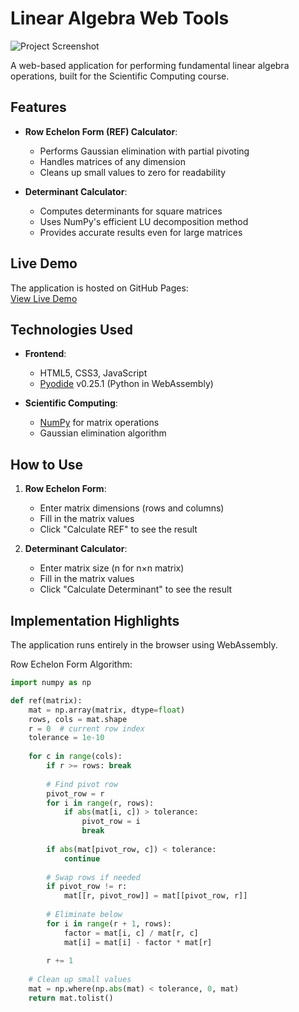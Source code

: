 # Linear Algebra Web Tools

![Project Screenshot](assets/img/screenshot.png)

A web-based application for performing fundamental linear algebra operations, built for the Scientific Computing course.


## Features

- **Row Echelon Form (REF) Calculator**:
  - Performs Gaussian elimination with partial pivoting
  - Handles matrices of any dimension
  - Cleans up small values to zero for readability

- **Determinant Calculator**:
  - Computes determinants for square matrices
  - Uses NumPy's efficient LU decomposition method
  - Provides accurate results even for large matrices

## Live Demo

The application is hosted on GitHub Pages:  
[View Live Demo](https://alefvanoon.github.io/SC-Spring2025/)

## Technologies Used

- **Frontend**:
  - HTML5, CSS3, JavaScript
  - [Pyodide](https://pyodide.org/) v0.25.1 (Python in WebAssembly)
  
- **Scientific Computing**:
  - [NumPy](https://numpy.org/) for matrix operations
  - Gaussian elimination algorithm


## How to Use

1. **Row Echelon Form**:
   - Enter matrix dimensions (rows and columns)
   - Fill in the matrix values
   - Click "Calculate REF" to see the result

2. **Determinant Calculator**:
   - Enter matrix size (n for n×n matrix)
   - Fill in the matrix values
   - Click "Calculate Determinant" to see the result

## Implementation Highlights

The application runs entirely in the browser using WebAssembly.

Row Echelon Form Algorithm:
```python
import numpy as np

def ref(matrix):
    mat = np.array(matrix, dtype=float)
    rows, cols = mat.shape
    r = 0  # current row index
    tolerance = 1e-10
    
    for c in range(cols):
        if r >= rows: break
            
        # Find pivot row
        pivot_row = r
        for i in range(r, rows):
            if abs(mat[i, c]) > tolerance:
                pivot_row = i
                break
        
        if abs(mat[pivot_row, c]) < tolerance:
            continue
            
        # Swap rows if needed
        if pivot_row != r:
            mat[[r, pivot_row]] = mat[[pivot_row, r]]
        
        # Eliminate below
        for i in range(r + 1, rows):
            factor = mat[i, c] / mat[r, c]
            mat[i] = mat[i] - factor * mat[r]
            
        r += 1
    
    # Clean up small values
    mat = np.where(np.abs(mat) < tolerance, 0, mat)
    return mat.tolist()
```

